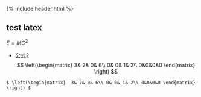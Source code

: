 {% include header.html %}
## test latex
$E=MC^2$
+ 公式2
$$
        \left(\begin{matrix} 
        3& 2& 0& 6\\
        0& 0& 1& 2\\
        0&0&0&0
        \end{matrix} 
        \right)
$$

`$
        \left(\begin{matrix} 
        3& 2& 0& 6\\
        0& 0& 1& 2\\
        0&0&0&0
        \end{matrix} 
        \right)
$`
